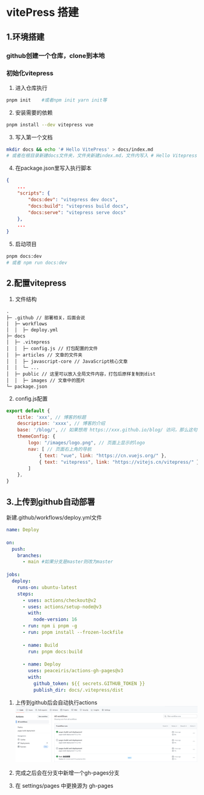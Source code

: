 # vitePress 搭建

## 1.环境搭建

### github创建一个仓库，clone到本地

### 初始化vitepress

1. 进入仓库执行

```bash
pnpm init    #或者npm init yarn init等
```

2. 安装需要的依赖

```bash
pnpm install --dev vitepress vue
```

3. 写入第一个文档

```bash
mkdir docs && echo '# Hello VitePress' > docs/index.md
# 或者在根目录新建docs文件夹，文件夹新建index.md，文件内写入 # Hello Vitepress
```

4. 在package.json里写入执行脚本

```json
{
    ...
    "scripts": {
        "docs:dev": "vitepress dev docs",
        "docs:build": "vitepress build docs",
        "docs:serve": "vitepress serve docs"
    },
    ...
}
```

5. 启动项目

```bash
pnpm docs:dev
# 或者 npm run docs:dev
```

## 2.配置vitepress

1. 文件结构

```arduino
.
├─ .github // 部署相关，后面会说
│  ├─ workflows
│  │  ├─ deploy.yml
├─ docs
│  ├─ .vitepress
│  │  ├─ config.js // 打包配置的文件
│  ├─ articles // 文章的文件夹
│  │  ├─ javascript-core // JavaScript核心文章
│  │  └─ ...
│  ├─ public // 这里可以放入全局文件内容，打包后原样复制到dist
│  │  ├─ images // 文章中的图片
└─ package.json
```

2. config.js配置

```js
export default {
    title: 'xxx', // 博客的标题
    description: 'xxxx', // 博客的介绍
    base: '/blog/', // 如果想用 https://xxx.github.io/blog/ 访问，那么这句话必填
    themeConfig: {
        logo: "/images/logo.png", // 页面上显示的logo
        nav: [ // 页面右上角的导航
            { text: "vue", link: "https://cn.vuejs.org/" },
            { text: "vitepress", link: "https://vitejs.cn/vitepress/" },
        ]
    },
}
```

## 3.上传到github自动部署

新建.github/workflows/deploy.yml文件

```yaml
name: Deploy

on:
  push:
    branches:
      - main #如果分支是master则改为master

jobs:
  deploy:
    runs-on: ubuntu-latest
    steps:
      - uses: actions/checkout@v2
      - uses: actions/setup-node@v3
        with:
          node-version: 16
      - run: npm i pnpm -g
      - run: pnpm install --frozen-lockfile

      - name: Build
        run: pnpm docs:build

      - name: Deploy
        uses: peaceiris/actions-gh-pages@v3
        with:
          github_token: ${{ secrets.GITHUB_TOKEN }}
          publish_dir: docs/.vitepress/dist
```

1. 上传到github后会自动执行actions
![action图片](/actions.jpg "图片title")

2. 完成之后会在分支中新增一个gh-pages分支

3. 在 settings/pages 中更换源为 gh-pages
